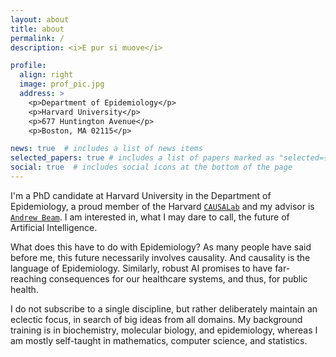 ```yaml
---
layout: about
title: about
permalink: /
description: <i>E pur si muove</i> 

profile:
  align: right
  image: prof_pic.jpg
  address: >
    <p>Department of Epidemiology</p>
    <p>Harvard University</p>
    <p>677 Huntington Avenue</p>
    <p>Boston, MA 02115</p>

news: true  # includes a list of news items
selected_papers: true # includes a list of papers marked as "selected={true}"
social: true  # includes social icons at the bottom of the page
---
```


I'm a PhD candidate at Harvard University in the Department of Epidemiology, a proud member of the Harvard <a href="https://causalab.sph.harvard.edu/">`CAUSALab`</a> and my advisor is <a href="http://beamlab.org/">`Andrew Beam`</a>. I am interested in, what I may dare to call, the future of Artificial Intelligence. 

What does this have to do with Epidemiology? As many people have said before me, this future necessarily involves causality. And causality is the language of Epidemiology. Similarly, robust AI promises to have far-reaching consequences for our healthcare systems, and thus, for public health.

I do not subscribe to a single discipline, but rather deliberately maintain an eclectic focus, in search of big ideas from all domains. My background training is in biochemistry, molecular biology, and epidemiology, whereas I am mostly self-taught in mathematics, computer science, and statistics.  